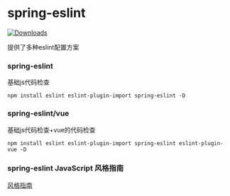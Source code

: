 <!--
 * @author: chunchun
-->
# spring-eslint
[![Downloads]()](https://www.npmjs.com/package/spring-eslint)

提供了多种eslint配置方案



### spring-eslint
基础js代码检查

```
npm install eslint eslint-plugin-import spring-eslint -D
```

### spring-eslint/vue
基础js代码检查+vue的代码检查
```
npm install eslint eslint-plugin-import spring-eslint eslint-plugin-vue -D
```



### spring-eslint JavaScript 风格指南
[风格指南](https://github.com/spring-eslint/blob/main/styleGuide.md)


